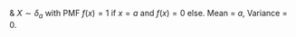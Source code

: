&
$X \sim \delta_a$ with PMF $f(x) = 1$ if $x = a$ and $f(x) = 0$ else.
Mean = $a$, Variance = $0$.
<!--SR:!2023-05-09,2,170-->